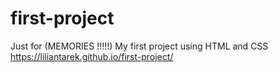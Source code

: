 # first-project
Just for (MEMORIES !!!!!)
My first project using HTML and CSS
https://liliantarek.github.io/first-project/
